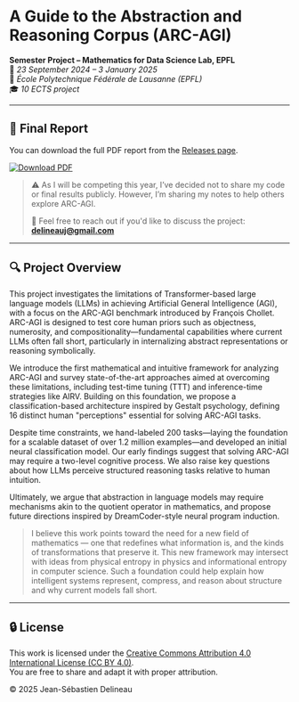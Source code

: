 # A Guide to the Abstraction and Reasoning Corpus (ARC-AGI)

**Semester Project – Mathematics for Data Science Lab, EPFL**  
📅 *23 September 2024 – 3 January 2025*  
📍 *École Polytechnique Fédérale de Lausanne (EPFL)*  
🎓 *10 ECTS project*

---

## 📄 Final Report

You can download the full PDF report from the [Releases page](https://github.com/Drykx/PerceptARC/releases/tag/v1.0).

[![Download PDF](https://img.shields.io/badge/Download-Final_Report-blue)](https://github.com/Drykx/PerceptARC/releases/tag/v1.0)

> ⚠️ As I will be competing this year, I’ve decided not to share my code or final results publicly. However, I’m sharing my notes to help others explore ARC-AGI.  
>  
> 💬 Feel free to reach out if you'd like to discuss the project: **delineauj@gmail.com**

---

## 🔍 Project Overview

This project investigates the limitations of Transformer-based large language models (LLMs) in achieving Artificial General Intelligence (AGI), with a focus on the ARC-AGI benchmark introduced by François Chollet. ARC-AGI is designed to test core human priors such as objectness, numerosity, and compositionality—fundamental capabilities where current LLMs often fall short, particularly in internalizing abstract representations or reasoning symbolically.

We introduce the first mathematical and intuitive framework for analyzing ARC-AGI and survey state-of-the-art approaches aimed at overcoming these limitations, including test-time tuning (TTT) and inference-time strategies like AIRV. Building on this foundation, we propose a classification-based architecture inspired by Gestalt psychology, defining 16 distinct human "perceptions" essential for solving ARC-AGI tasks.

Despite time constraints, we hand-labeled 200 tasks—laying the foundation for a scalable dataset of over 1.2 million examples—and developed an initial neural classification model. Our early findings suggest that solving ARC-AGI may require a two-level cognitive process. We also raise key questions about how LLMs perceive structured reasoning tasks relative to human intuition.

 Ultimately, we argue that abstraction in language models may require mechanisms akin to the quotient operator in mathematics, and propose future directions inspired by DreamCoder-style neural program induction.
 
> I believe this work points toward the need for a new field of mathematics — one that redefines what information is, and the kinds of transformations that preserve it. This new framework may intersect with ideas from physical entropy in physics and informational entropy in computer science. Such a foundation could help explain how intelligent systems represent, compress, and reason about structure and why current models fall short.

---

## 🔒 License

This work is licensed under the [Creative Commons Attribution 4.0 International License (CC BY 4.0)](https://creativecommons.org/licenses/by/4.0/).  
You are free to share and adapt it with proper attribution.

© 2025 Jean-Sébastien Delineau
